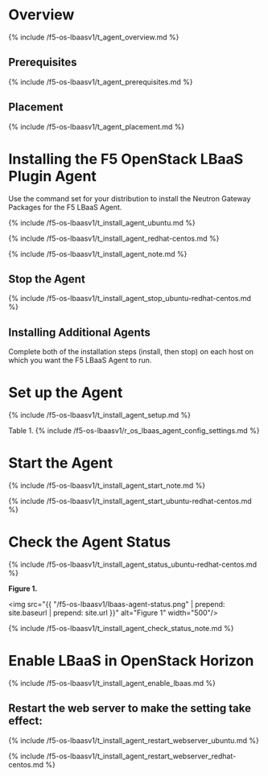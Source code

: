 # Overview

{% include /f5-os-lbaasv1/t_agent_overview.md %}

## Prerequisites

{% include /f5-os-lbaasv1/t_agent_prerequisites.md %}

## Placement

{% include /f5-os-lbaasv1/t_agent_placement.md %}

# Installing the F5 OpenStack LBaaS Plugin Agent

Use the command set for your distribution to install the Neutron Gateway Packages for the F5 LBaaS Agent.

{% include /f5-os-lbaasv1/t_install_agent_ubuntu.md %}

{% include /f5-os-lbaasv1/t_install_agent_redhat-centos.md %}

{% include /f5-os-lbaasv1/t_install_agent_note.md %}

## Stop the Agent

{% include /f5-os-lbaasv1/t_install_agent_stop_ubuntu-redhat-centos.md %}

## Installing Additional Agents

Complete both of the installation steps \(install, then stop\) on each host on which you want the F5 LBaaS Agent to run.

# Set up the Agent

{% include /f5-os-lbaasv1/t_install_agent_setup.md %}

Table 1.<a name="Table1"></a>
{% include /f5-os-lbaasv1/r_os_lbaas_agent_config_settings.md %}

# Start the Agent

{% include /f5-os-lbaasv1/t_install_agent_start_note.md %}

{% include /f5-os-lbaasv1/t_install_agent_start_ubuntu-redhat-centos.md %}

# Check the Agent Status

{% include /f5-os-lbaasv1/t_install_agent_status_ubuntu-redhat-centos.md %}

**Figure 1.** 

<img src="{{ "/f5-os-lbaasv1/lbaas-agent-status.png" | prepend: site.baseurl | prepend: site.url }}" alt="Figure 1" width="500"/>

{% include /f5-os-lbaasv1/t_install_agent_check_status_note.md %}

# Enable LBaaS in OpenStack Horizon

{% include /f5-os-lbaasv1/t_install_agent_enable_lbaas.md %}

## Restart the web server to make the setting take effect:

{% include /f5-os-lbaasv1/t_install_agent_restart_webserver_ubuntu.md %}

{% include /f5-os-lbaasv1/t_install_agent_restart_webserver_redhat-centos.md %}

